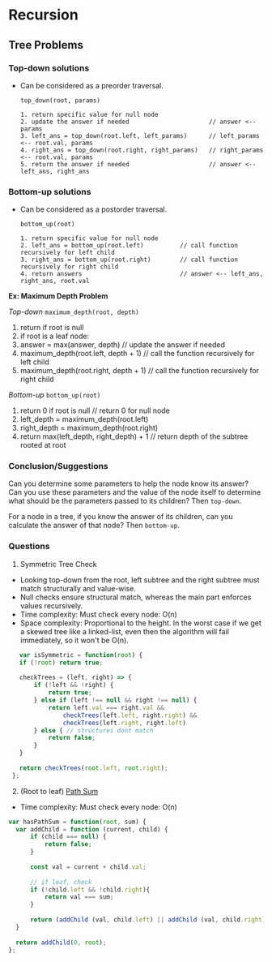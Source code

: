 # Recursion

## Tree Problems

### Top-down solutions
* Can be considered as a preorder traversal. 

  `top_down(root, params)`
  ```
  1. return specific value for null node
  2. update the answer if needed                      // answer <-- params
  3. left_ans = top_down(root.left, left_params)      // left_params <-- root.val, params
  4. right_ans = top_down(root.right, right_params)   // right_params <-- root.val, params 
  5. return the answer if needed                      // answer <-- left_ans, right_ans
  ```
  
### Bottom-up solutions
* Can be considered as a postorder traversal. 


  `bottom_up(root)`
  ```
  1. return specific value for null node
  2. left_ans = bottom_up(root.left)          // call function recursively for left child
  3. right_ans = bottom_up(root.right)        // call function recursively for right child
  4. return answers                           // answer <-- left_ans, right_ans, root.val
  ```

**Ex: Maximum Depth Problem**

*Top-down*
`maximum_depth(root, depth)`
1. return if root is null
2. if root is a leaf node:
3. answer = max(answer, depth)         // update the answer if needed
4. maximum_depth(root.left, depth + 1)      // call the function recursively for left child
5. maximum_depth(root.right, depth + 1)     // call the function recursively for right child

*Bottom-up*
`bottom_up(root)`
1. return 0 if root is null                 // return 0 for null node
2. left_depth = maximum_depth(root.left)
3. right_depth = maximum_depth(root.right)
4. return max(left_depth, right_depth) + 1  // return depth of the subtree rooted at root

### Conclusion/Suggestions
Can you determine some parameters to help the node know its answer? 
Can you use these parameters and the value of the node itself to determine what should be the parameters passed to its children?
Then `top-down`.

For a node in a tree, if you know the answer of its children, can you calculate the answer of that node? Then `bottom-up`.

### Questions
1. Symmetric Tree Check
  * Looking top-down from the root, left subtree and the right subtree must match structurally and value-wise.
  * Null checks ensure structural match, whereas the main part enforces values recursively.
  * Time complexity: Must check every node: O(n)
  * Space complexity: Proportional to the height. In the worst case if we get a skewed tree like a linked-list, even then the algorithm will fail immediately, so it won't be O(n).
 ```javascript
    var isSymmetric = function(root) {
    if (!root) return true;
    
    checkTrees = (left, right) => {
        if (!left && !right) {
            return true;
        } else if (left !== null && right !== null) {
            return left.val === right.val &&
                checkTrees(left.left, right.right) &&
                checkTrees(left.right, right.left)
        } else { // structures dont match
            return false;
        }
    }
    
    return checkTrees(root.left, root.right);
  }; 
  ```
2. (Root to leaf) [Path Sum](https://leetcode.com/problems/path-sum/)
  * Time complexity: Must check every node: O(n)
  ```javascript
  var hasPathSum = function(root, sum) {
    var addChild = function (current, child) {
        if (child === null) {
            return false;
        }
        
        const val = current + child.val;
        
        // if leaf, check
        if (!child.left && !child.right){
            return val === sum;
        }
        
        return (addChild (val, child.left) || addChild (val, child.right))
    }
    
    return addChild(0, root);
  };
  ```
